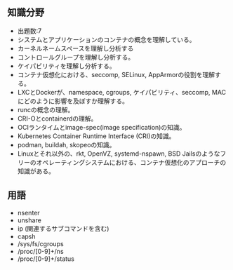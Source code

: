 
## 知識分野
- 出題数:7
- システムとアプリケーションのコンテナの概念を理解している。
- カーネルネームスペースを理解し分析する
- コントロールグループを理解し分析する。
- ケイパビリティを理解し分析する。
- コンテナ仮想化における、seccomp, SELinux, AppArmorの役割を理解する。
- LXCとDockerが、namespace, cgroups, ケイパビリティ、seccomp, MACにどのように影響を及ぼすか理解する。
- runcの概念の理解。
- CRI-Oとcontainerdの理解。
- OCIランタイムとimage-spec(image specification)の知識。
- Kubernetes Container Runtime Interface (CRI)の知識。
- podman, buildah, skopeoの知識。
- Linuxとそれ以外の、rkt, OpenVZ, systemd-nspawn, BSD Jailsのようなフリーのオペレーティングシステムにおける、コンテナ仮想化のアプローチの知識がある。

## 用語

- nsenter
- unshare
- ip (関連するサブコマンドを含む)
- capsh
- /sys/fs/cgroups
- /proc/[0-9]+/ns
- /proc/[0-9]+/status
